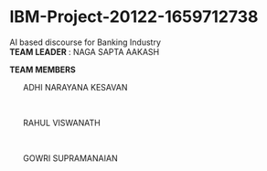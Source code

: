 # IBM-Project-20122-1659712738
AI based discourse for Banking Industry<br>
<b>TEAM LEADER</b> : NAGA SAPTA AAKASH <br>

<b>TEAM MEMBERS</b><br>
<ul>ADHI NARAYANA KESAVAN</ul><br>
<ul>RAHUL VISWANATH</ul><br>
<ul>GOWRI SUPRAMANAIAN</ul>
